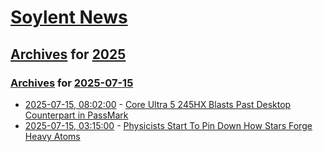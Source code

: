 # [Soylent News](../../../README.md)

## [Archives](../../index.md) for [2025](../index.md)

### [Archives](../../index.md) for [2025-07-15](index.md)

* [2025-07-15, 08:02:00](https://soylentnews.org/article.pl?sid=25/07/14/0944243&from=rss) - [Core Ultra 5 245HX Blasts Past Desktop Counterpart in PassMark](https://soylentnews.org/article.pl?sid=25/07/14/0944243&from=rss)
* [2025-07-15, 03:15:00](https://soylentnews.org/article.pl?sid=25/07/14/0413203&from=rss) - [Physicists Start To Pin Down How Stars Forge Heavy Atoms](https://soylentnews.org/article.pl?sid=25/07/14/0413203&from=rss)
